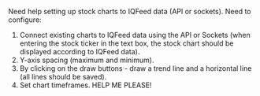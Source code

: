 Need help setting up stock charts to IQFeed data (API or sockets).
Need to configure:
1) Connect existing charts to IQFeed data using the API or Sockets (when entering the stock ticker in the text box, the stock chart should be displayed according to IQFeed data).
2) Y-axis spacing (maximum and minimum).
3) By clicking on the draw buttons - draw a trend line and a horizontal line (all lines should be saved).
4) Set chart timeframes.
HELP ME PLEASE!

